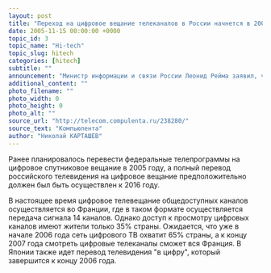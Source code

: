```yaml
---
layout: post
title: "Переход на цифровое вещание телеканалов в России начнется в 2007 году"
date: 2005-11-15 00:00:00 +0000
topic_id: 3
topic_name: "Hi-tech"
topic_slug: hitech
categories: [hitech]
subtitle: ""
announcement: "Министр информации и связи России Леонид Рейма заявил, что переход к цифровым технологиям на телевидении начнется в 2007 году. В настоящее время, по его словам, имеется проект федеральной целевой программы развития инфраструктуры с утвержденной концепцией. Планируетсяутвердить программу в следующем году, а с 2007 года обеспечить ее финансирование. Один из разделов программы, по словам министра, предусматривает работу по переходу от аналогового к цифровому телевещанию."
additional_content: ""
photo_filename: ""
photo_width: 0
photo_height: 0
photo_alt: ""
source_url: "http://telecom.compulenta.ru/238280/"
source_text: "Компьюлента"
author: "Николай КАРТАШЕВ"
---
```

Ранее планировалось перевести федеральные телепрограммы на цифровое спутниковое вещание в 2005 году, а полный перевод российского телевидения на цифровое вещание предположительно должен был быть осуществлен к 2016 году.

В настоящее время цифровое телевещание общедоступных каналов осуществляется во Франции, где в таком формате осуществляется передача сигнала 14 каналов. Однако доступ к просмотру цифровых каналов имеют жители только 35% страны. Ожидается, что уже в начале 2006 года сеть цифрового ТВ охватит 65% страны, а к концу 2007 года смотреть цифровые телеканалы сможет вся Франция. В Японии также идет перевод телевидения "в цифру", который завершится к концу 2006 года.
